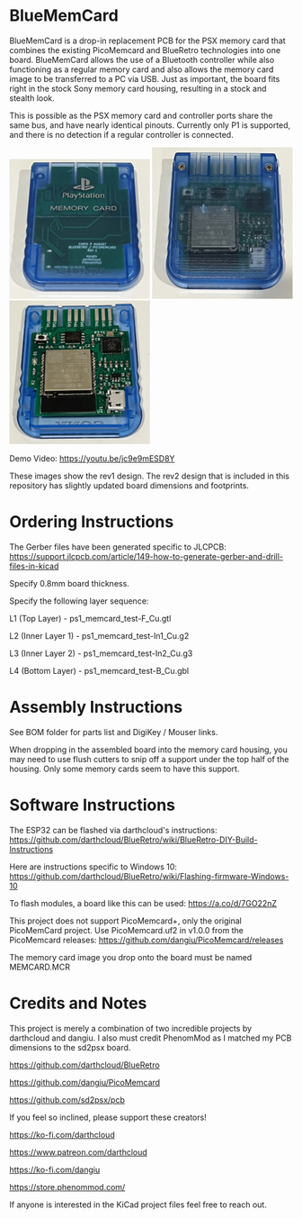 # BlueMemCard

BlueMemCard is a drop-in replacement PCB for the PSX memory card that combines the existing PicoMemcard and BlueRetro technologies into one board. BlueMemCard allows the use of a Bluetooth controller while also functioning as a regular memory card and also allows the memory card image to be transferred to a PC via USB. Just as important, the board fits right in the stock Sony memory card housing, resulting in a stock and stealth look. 

This is possible as the PSX memory card and controller ports share the same bus, and have nearly identical pinouts. Currently only P1 is supported, and there is no detection if a regular controller is connected. 

<img src="./Images/top.jpeg" alt="Custom PCBs" width="250"> <img src="./Images/bottom.jpeg" alt="Custom PCBs" width="250"> 
<img src="./Images/board.jpeg" alt="Custom PCBs" width="250">

Demo Video: https://youtu.be/jc9e9mESD8Y 

These images show the rev1 design. The rev2 design that is included in this repository has slightly updated board dimensions and footprints. 

# Ordering Instructions

The Gerber files have been generated specific to JLCPCB: https://support.jlcpcb.com/article/149-how-to-generate-gerber-and-drill-files-in-kicad

Specify 0.8mm board thickness. 

Specify the following layer sequence:

L1 (Top Layer)     - ps1_memcard_test-F_Cu.gtl

L2 (Inner Layer 1) - ps1_memcard_test-In1_Cu.g2

L3 (Inner Layer 2) - ps1_memcard_test-In2_Cu.g3

L4 (Bottom Layer)  - ps1_memcard_test-B_Cu.gbl

# Assembly Instructions

See BOM folder for parts list and DigiKey / Mouser links.

When dropping in the assembled board into the memory card housing, you may need to use flush cutters to snip off a support under the top half of the housing. Only some memory cards seem to have this support. 

# Software Instructions

The ESP32 can be flashed via darthcloud's instructions: https://github.com/darthcloud/BlueRetro/wiki/BlueRetro-DIY-Build-Instructions

Here are instructions specific to Windows 10: https://github.com/darthcloud/BlueRetro/wiki/Flashing-firmware-Windows-10

To flash modules, a board like this can be used: https://a.co/d/7GO22nZ 

This project does not support PicoMemcard+, only the original PicoMemCard project. Use PicoMemcard.uf2 in v1.0.0 from the PicoMemcard releases: https://github.com/dangiu/PicoMemcard/releases

The memory card image you drop onto the board must be named MEMCARD.MCR

# Credits and Notes

This project is merely a combination of two incredible projects by darthcloud and dangiu. I also must credit PhenomMod as I matched my PCB dimensions to the sd2psx board.

https://github.com/darthcloud/BlueRetro

https://github.com/dangiu/PicoMemcard

https://github.com/sd2psx/pcb 

If you feel so inclined, please support these creators!

https://ko-fi.com/darthcloud

https://www.patreon.com/darthcloud

https://ko-fi.com/dangiu

https://store.phenommod.com/

If anyone is interested in the KiCad project files feel free to reach out. 
